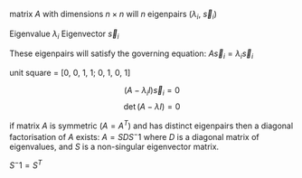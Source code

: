 matrix $A$ with dimensions $n \times n$ will $n$ eigenpairs ($\lambda_i$, $\vec s_i$)

Eigenvalue $\lambda_i$
Eigenvector $\vec s_i$

These eigenpairs will satisfy the governing equation: 
$A \vec s_i = \lambda_i \vec s_i$

unit square = [0, 0, 1, 1; 0, 1, 0, 1]

$$(A - \lambda_iI)\vec s_i = 0$$
$$\det(A-\lambda I)=0$$

if matrix $A$ is symmetric ($A=A^T$) and  has distinct eigenpairs then a diagonal factorisation of $A$ exists:
$A=SDS^-1$
where $D$ is a diagonal matrix of eigenvalues, and $S$ is a non-singular eigenvector matrix. 

$S^-1 = S^T$